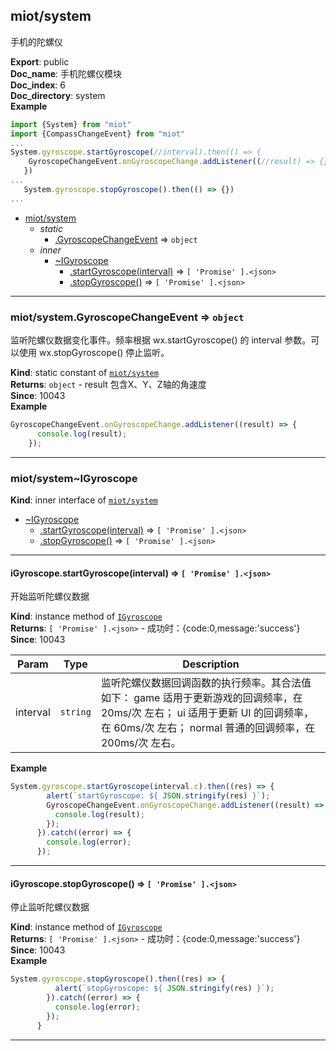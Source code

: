 <a name="module_miot/system"></a>

## miot/system
手机的陀螺仪

**Export**: public  
**Doc_name**: 手机陀螺仪模块  
**Doc_index**: 6  
**Doc_directory**: system  
**Example**  
```js
import {System} from "miot"
import {CompassChangeEvent} from "miot"
...
System.gyroscope.startGyroscope(//interval).then(() => {
    GyroscopeChangeEvent.onGyroscopeChange.addListener((//result) => {});
   })
...
   System.gyroscope.stopGyroscope().then(() => {})
...
```

* [miot/system](#module_miot/system)
    * _static_
        * [.GyroscopeChangeEvent](#module_miot/system.GyroscopeChangeEvent) ⇒ <code>object</code>
    * _inner_
        * [~IGyroscope](#module_miot/system..IGyroscope)
            * [.startGyroscope(interval)](#module_miot/system..IGyroscope+startGyroscope) ⇒ <code>[ &#x27;Promise&#x27; ].&lt;json&gt;</code>
            * [.stopGyroscope()](#module_miot/system..IGyroscope+stopGyroscope) ⇒ <code>[ &#x27;Promise&#x27; ].&lt;json&gt;</code>


* * *

<a name="module_miot/system.GyroscopeChangeEvent"></a>

### miot/system.GyroscopeChangeEvent ⇒ <code>object</code>
监听陀螺仪数据变化事件。频率根据 wx.startGyroscope() 的 interval 参数。可以使用 wx.stopGyroscope() 停止监听。

**Kind**: static constant of [<code>miot/system</code>](#module_miot/system)  
**Returns**: <code>object</code> - result 包含X、Y、Z轴的角速度  
**Since**: 10043  
**Example**  
```js
GyroscopeChangeEvent.onGyroscopeChange.addListener((result) => {
      console.log(result);
    });
```

* * *

<a name="module_miot/system..IGyroscope"></a>

### miot/system~IGyroscope
**Kind**: inner interface of [<code>miot/system</code>](#module_miot/system)  

* [~IGyroscope](#module_miot/system..IGyroscope)
    * [.startGyroscope(interval)](#module_miot/system..IGyroscope+startGyroscope) ⇒ <code>[ &#x27;Promise&#x27; ].&lt;json&gt;</code>
    * [.stopGyroscope()](#module_miot/system..IGyroscope+stopGyroscope) ⇒ <code>[ &#x27;Promise&#x27; ].&lt;json&gt;</code>


* * *

<a name="module_miot/system..IGyroscope+startGyroscope"></a>

#### iGyroscope.startGyroscope(interval) ⇒ <code>[ &#x27;Promise&#x27; ].&lt;json&gt;</code>
开始监听陀螺仪数据

**Kind**: instance method of [<code>IGyroscope</code>](#module_miot/system..IGyroscope)  
**Returns**: <code>[ &#x27;Promise&#x27; ].&lt;json&gt;</code> - 成功时：{code:0,message:'success'}  
**Since**: 10043  

| Param | Type | Description |
| --- | --- | --- |
| interval | <code>string</code> | 监听陀螺仪数据回调函数的执行频率。其合法值如下： game 适用于更新游戏的回调频率，在 20ms/次 左右； ui 适用于更新 UI 的回调频率，在 60ms/次 左右； normal 普通的回调频率，在 200ms/次 左右。 |

**Example**  
```js
System.gyroscope.startGyroscope(interval.c).then((res) => {
        alert(`startGyroscope: ${ JSON.stringify(res) }`);
        GyroscopeChangeEvent.onGyroscopeChange.addListener((result) => {
          console.log(result);
        });
      }).catch((error) => {
        console.log(error);
      });
```

* * *

<a name="module_miot/system..IGyroscope+stopGyroscope"></a>

#### iGyroscope.stopGyroscope() ⇒ <code>[ &#x27;Promise&#x27; ].&lt;json&gt;</code>
停止监听陀螺仪数据

**Kind**: instance method of [<code>IGyroscope</code>](#module_miot/system..IGyroscope)  
**Returns**: <code>[ &#x27;Promise&#x27; ].&lt;json&gt;</code> - 成功时：{code:0,message:'success'}  
**Since**: 10043  
**Example**  
```js
System.gyroscope.stopGyroscope().then((res) => {
          alert(`stopGyroscope: ${ JSON.stringify(res) }`);
        }).catch((error) => {
          console.log(error);
        });
      }
```

* * *

